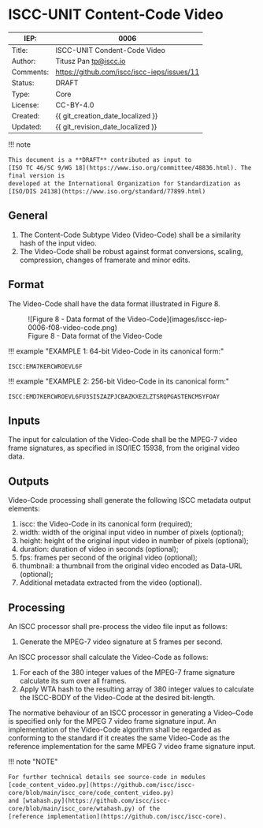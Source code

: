 # ISCC-UNIT Content-Code Video

| IEP:      | 0006                                        |
|-----------|---------------------------------------------|
| Title:    | ISCC-UNIT Condent-Code Video                |
| Author:   | Titusz Pan <tp@iscc.io>             |
| Comments: | https://github.com/iscc/iscc-ieps/issues/11 |
| Status:   | DRAFT                                       |
| Type:     | Core                                        |
| License:  | CC-BY-4.0                                   |
| Created:  | {{ git_creation_date_localized }}           |
| Updated:  | {{ git_revision_date_localized }}           |

!!! note

    This document is a **DRAFT** contributed as input to 
    [ISO TC 46/SC 9/WG 18](https://www.iso.org/committee/48836.html). The final version is 
    developed at the International Organization for Standardization as
    [ISO/DIS 24138](https://www.iso.org/standard/77899.html)

## General

1. The Content-Code Subtype Video (Video-Code) shall be a similarity hash of the input video.
2. The Video-Code shall be robust against format conversions, scaling, compression, changes of framerate and minor edits.

## Format

The Video-Code shall have the data format illustrated in Figure 8.

<figure markdown>
  ![Figure 8 - Data format of the Video-Code](images/iscc-iep-0006-f08-video-code.png)
  <figcaption>Figure 8 - Data format of the Video-Code</figcaption>
</figure>

!!! example "EXAMPLE 1: 64-bit Video-Code in its canonical form:"

    ISCC:EMA7KERCWROEVL6F

!!! example "EXAMPLE 2: 256-bit Video-Code in its canonical form:"

    ISCC:EMD7KERCWROEVL6FU3SISZAZPJCBAZKXEZLZTSRQPGASTENCMSYFOAY

## Inputs

The input for calculation of the Video-Code shall be the MPEG-7 video frame signatures, as specified
in ISO/IEC 15938, from the original video data.

## Outputs

Video-Code processing shall generate the following ISCC metadata output elements:

1. iscc: the Video-Code in its canonical form (required);
2. width: width of the original input video in number of pixels (optional);
3. height: height of the original input video in number of pixels (optional);
4. duration: duration of video in seconds (optional);
5. fps: frames per second of the original video (optional);
6. thumbnail: a thumbnail from the original video encoded as Data-URL (optional);
7. Additional metadata extracted from the video (optional).

## Processing

An ISCC processor shall pre-process the video file input as follows:

1.  Generate the MPEG-7 video signature at 5 frames per second.

An ISCC processor shall calculate the Video-Code as follows:

1. For each of the 380 integer values of the MPEG-7 frame signature calculate its sum over all frames.
2. Apply WTA hash to the resulting array of 380 integer values to calculate the ISCC-BODY of the Video-Code at the desired bit-length.

The normative behaviour of an ISCC processor in generating a Video–Code is specified only for the 
MPEG 7 video frame signature input.  An implementation of the Video-Code algorithm shall be 
regarded as conforming to the standard if it creates the same Video-Code as the reference 
implementation for the same MPEG 7 video frame signature input.

!!! note "NOTE"

    For further technical details see source-code in modules 
    [code_content_video.py](https://github.com/iscc/iscc-core/blob/main/iscc_core/code_content_video.py)
    and [wtahash.py](https://github.com/iscc/iscc-core/blob/main/iscc_core/wtahash.py) of the 
    [reference implementation](https://github.com/iscc/iscc-core).
